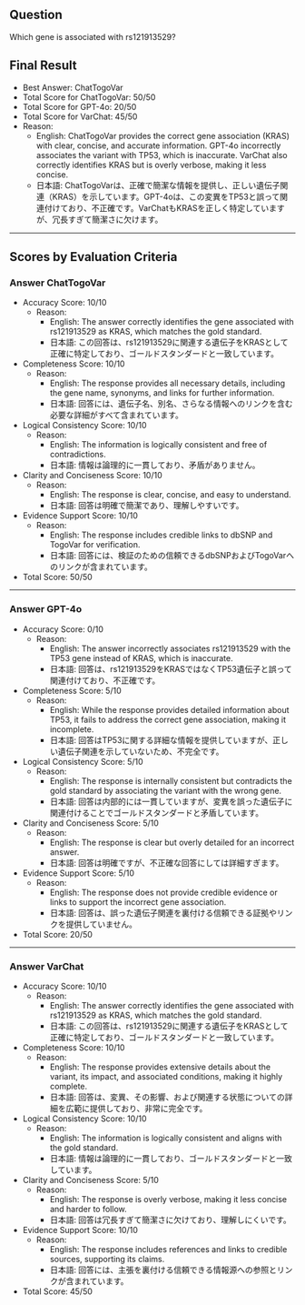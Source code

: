 ## Question

Which gene is associated with rs121913529?

## Final Result

- Best Answer: ChatTogoVar
- Total Score for ChatTogoVar: 50/50
- Total Score for GPT-4o: 20/50
- Total Score for VarChat: 45/50
- Reason:
  - English: ChatTogoVar provides the correct gene association (KRAS) with clear, concise, and accurate information. GPT-4o incorrectly associates the variant with TP53, which is inaccurate. VarChat also correctly identifies KRAS but is overly verbose, making it less concise.
  - 日本語: ChatTogoVarは、正確で簡潔な情報を提供し、正しい遺伝子関連（KRAS）を示しています。GPT-4oは、この変異をTP53と誤って関連付けており、不正確です。VarChatもKRASを正しく特定していますが、冗長すぎて簡潔さに欠けます。

---

## Scores by Evaluation Criteria

### Answer ChatTogoVar
- Accuracy Score: 10/10
  - Reason: 
    - English: The answer correctly identifies the gene associated with rs121913529 as KRAS, which matches the gold standard.
    - 日本語: この回答は、rs121913529に関連する遺伝子をKRASとして正確に特定しており、ゴールドスタンダードと一致しています。
- Completeness Score: 10/10
  - Reason: 
    - English: The response provides all necessary details, including the gene name, synonyms, and links for further information.
    - 日本語: 回答には、遺伝子名、別名、さらなる情報へのリンクを含む必要な詳細がすべて含まれています。
- Logical Consistency Score: 10/10
  - Reason: 
    - English: The information is logically consistent and free of contradictions.
    - 日本語: 情報は論理的に一貫しており、矛盾がありません。
- Clarity and Conciseness Score: 10/10
  - Reason: 
    - English: The response is clear, concise, and easy to understand.
    - 日本語: 回答は明確で簡潔であり、理解しやすいです。
- Evidence Support Score: 10/10
  - Reason: 
    - English: The response includes credible links to dbSNP and TogoVar for verification.
    - 日本語: 回答には、検証のための信頼できるdbSNPおよびTogoVarへのリンクが含まれています。
- Total Score: 50/50

---

### Answer GPT-4o
- Accuracy Score: 0/10
  - Reason: 
    - English: The answer incorrectly associates rs121913529 with the TP53 gene instead of KRAS, which is inaccurate.
    - 日本語: 回答は、rs121913529をKRASではなくTP53遺伝子と誤って関連付けており、不正確です。
- Completeness Score: 5/10
  - Reason: 
    - English: While the response provides detailed information about TP53, it fails to address the correct gene association, making it incomplete.
    - 日本語: 回答はTP53に関する詳細な情報を提供していますが、正しい遺伝子関連を示していないため、不完全です。
- Logical Consistency Score: 5/10
  - Reason: 
    - English: The response is internally consistent but contradicts the gold standard by associating the variant with the wrong gene.
    - 日本語: 回答は内部的には一貫していますが、変異を誤った遺伝子に関連付けることでゴールドスタンダードと矛盾しています。
- Clarity and Conciseness Score: 5/10
  - Reason: 
    - English: The response is clear but overly detailed for an incorrect answer.
    - 日本語: 回答は明確ですが、不正確な回答にしては詳細すぎます。
- Evidence Support Score: 5/10
  - Reason: 
    - English: The response does not provide credible evidence or links to support the incorrect gene association.
    - 日本語: 回答は、誤った遺伝子関連を裏付ける信頼できる証拠やリンクを提供していません。
- Total Score: 20/50

---

### Answer VarChat
- Accuracy Score: 10/10
  - Reason: 
    - English: The answer correctly identifies the gene associated with rs121913529 as KRAS, which matches the gold standard.
    - 日本語: この回答は、rs121913529に関連する遺伝子をKRASとして正確に特定しており、ゴールドスタンダードと一致しています。
- Completeness Score: 10/10
  - Reason: 
    - English: The response provides extensive details about the variant, its impact, and associated conditions, making it highly complete.
    - 日本語: 回答は、変異、その影響、および関連する状態についての詳細を広範に提供しており、非常に完全です。
- Logical Consistency Score: 10/10
  - Reason: 
    - English: The information is logically consistent and aligns with the gold standard.
    - 日本語: 情報は論理的に一貫しており、ゴールドスタンダードと一致しています。
- Clarity and Conciseness Score: 5/10
  - Reason: 
    - English: The response is overly verbose, making it less concise and harder to follow.
    - 日本語: 回答は冗長すぎて簡潔さに欠けており、理解しにくいです。
- Evidence Support Score: 10/10
  - Reason: 
    - English: The response includes references and links to credible sources, supporting its claims.
    - 日本語: 回答には、主張を裏付ける信頼できる情報源への参照とリンクが含まれています。
- Total Score: 45/50